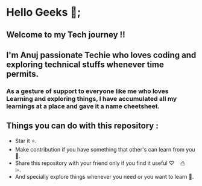 # Hello Geeks 👋;
## Welcome to my Tech journey !!

## I'm Anuj passionate Techie who loves coding and exploring technical stuffs whenever time permits.

### As a gesture of support to everyone like me who loves Learning and exploring things, I have accumulated all my learnings at a place and gave it a name cheetsheet.

## Things you can do with this repository :
* Star it ⭐.
* Make contribution if you have something that other's can learn from you 📝.
* Share this repository with your friend only if you find it useful ♡ㅤ ⎙ㅤ ⌲.
* And specially explore things whenever you need or you want to learn 🔎.
